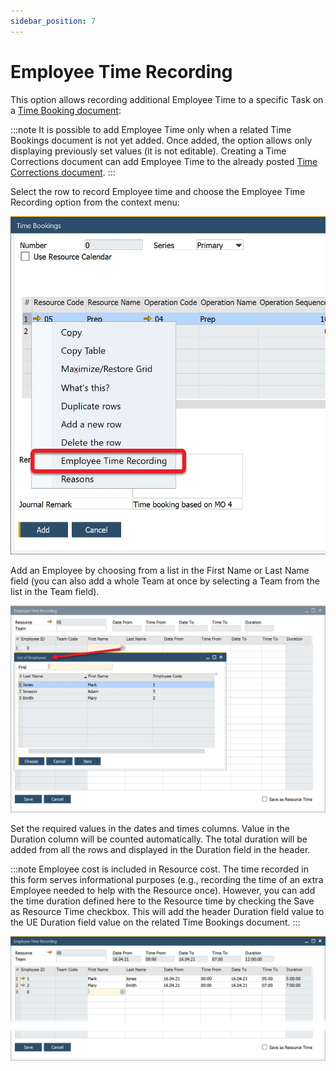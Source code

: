 ```yaml
---
sidebar_position: 7
---
```


# Employee Time Recording

This option allows recording additional Employee Time to a specific Task on a [Time Booking document](time-bookings.md):

:::note
    It is possible to add Employee Time only when a related Time Bookings document is not yet added. Once added, the option allows only displaying previously set values (it is not editable). Creating a Time Corrections document can add Employee Time to the already posted [Time Corrections document](time-corrections.md).
:::

Select the row to record Employee time and choose the Employee Time Recording option from the context menu:

![Time Booking context menu](./media/employee-time-recording/time-bookings-context-menu.webp)

Add an Employee by choosing from a list in the First Name or Last Name field (you can also add a whole Team at once by selecting a Team from the list in the Team field).

![Choose Employee](./media/employee-time-recording/employee-time-recording-choose-employee.webp)

Set the required values in the dates and times columns. Value in the Duration column will be counted automatically. The total duration will be added from all the rows and displayed in the Duration field in the header.

:::note
    Employee cost is included in Resource cost. The time recorded in this form serves informational purposes (e.g., recording the time of an extra Employee needed to help with the Resource once). However, you can add the time duration defined here to the Resource time by checking the Save as Resource Time checkbox. This will add the header Duration field value to the UE Duration field value on the related Time Bookings document.
:::

![Duration](./media/employee-time-recording/employee-time-recording-duration.webp)
